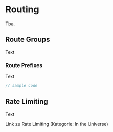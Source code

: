 # Routing
Tba.


## Route Groups
Text


### Route Prefixes
Text

```js
// sample code
```


## Rate Limiting
Text

Link zu Rate Limiting (Kategorie: In the Universe)
